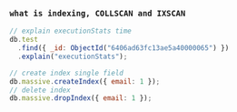 ### `what is indexing, COLLSCAN and IXSCAN`

```js
// explain executionStats time
db.test
  .find({ _id: ObjectId("6406ad63fc13ae5a40000065") })
  .explain("executionStats");
```

```js
// create index single field
db.massive.createIndex({ email: 1 });
// delete index
db.massive.dropIndex({ email: 1 });
```
